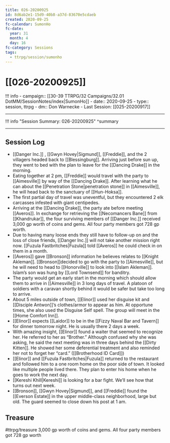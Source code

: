 ```yaml
---
title: 026-20200925
id: 8d6ab2e1-15d9-40b8-a37d-83670e5cdaeb
created: 2020-09-25
fc-calendar: SumonHo
fc-date:
  year: 31
  month: 4
  day: 16
fc-category: Sessions
tags:
  - ttrpg/session/sumonho
---
```


# [[026-20200925]]

!!! info
    - campaign:: [[30-39 TTRPG/32 Campaigns/32.01 DotMM/SessionNotes/index|SumonHo]]
    - date:: 2020-09-25
    - type:: session, ttrpg
    - dm:: Don Warnecke
    - Last Session: [[025-20200917]]


---

!!! info "Session Summary: 026-20200925"
    ^summary

---

## Session Log


- [[Danger Inc.]] , [[Gwyn Hovey|Sigmund]], [[Freddie]], and the 2 villagers headed back to [[Blessingburg]]. Arriving just before sun up, they went to bed with the plan to leave for the [[Dancing Drake]] in the morning.
- Eating together at 2 pm, [[Freddie]] would travel with the party to [[Aimesville]] by way of the [[Dancing Drake]]. After learning what he can about the [[Penetration Stone|penetration stone]] in [[Aimesville]], he will head back to the sanctuary of [[Hun-Hoksa]].
- The first partial day of travel was uneventful, but they encountered 2 elk carcasses infested with giant centipedes.
- Arriving at the [[Dancing Drake]], the party ate before meeting [[Averos]]. In exchange for retrieving the [[Necomancers Bane]] from [[Khandrukar]], the four surviving members of [[Danger Inc.]]  received 3,000 gp worth of coins and gems. All four party members got 728 gp worth.
- Due to having many loose ends they still have to follow-up on and the loss of close friends, [[Danger Inc.]]  will not take another mission right now. [[Fuzula Fastbritches|Fuzula]] told [[Averos]] he could check in on them in a month.
- [[Averos]] gave [[Bronson]] information he believes relates to [[Knight Akleman]]. [[Bronson]]decided to go with the party to [[Aimesville]], but he will need to head to [[Honorville]] to look into [[Islam Akleman]]. Islam’s son was hung by [[Lord Townsend]] for banditry.
- The party would get an early start in the morning which should allow them to arrive in [[Aimesville]] in 3 long days of travel. A platoon of soldiers with a caravan shortly behind it would be safer but take too long to arrive.
- About 5 miles outside of town, [[Elinor]] used her disguise kit and [[Disciple Antwon]]’s clothes/armor to appear as him. At opportune times, she also used the Disguise Self spell. The group will meet in the [[Home Comfort Inn]].
- [[Elinor]] expects [[Laidor]] to be in the [[Fizzy Naval Bar and Tavern]] for dinner tomorrow night. He is usually there 2 days a week.
- With amazing insight, [[Elinor]] found a waiter that seemed to recognize her. He referred to her as “Brother.” Although confused why she was asking, he said the next meeting was in three days behind the [[Dirty Kitten]]. He showed her some deferential treatment and also reminded her not to forget her “card.” ([[Brotherhood ID Card]])
- [[Elinor]] and [[Fuzula Fastbritches|Fuzula]] returned to the restaurant and followed him to a one room home on the poor side of town. It looked like multiple people lived there. They plan to enter his home when he goes to work the next day.
- [[Kereshi Khill|Kereshi]] is looking for a bar fight. We’ll see how that turns out next week.  
- [[Bronson]], [[Gwyn Hovey|Sigmund]], and [[Freddie]] found the [[Everson Estate]] in the upper middle-class neighborhood, large but old. The guard seemed to close down his post at 1 am.

## Treasure

#ttrpg/treasure 3,000 gp worth of coins and gems. All four party members got 728 gp worth
